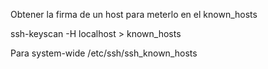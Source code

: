 Obtener la firma de un host para meterlo en el known_hosts

ssh-keyscan -H localhost > known_hosts


Para system-wide
/etc/ssh/ssh_known_hosts
